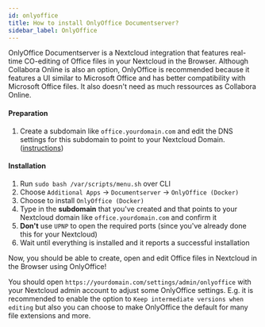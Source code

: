 ```yaml
---
id: onlyoffice
title: How to install OnlyOffice Documentserver?
sidebar_label: OnlyOffice
---
```


OnlyOffice Documentserver is a Nextcloud integration that features real-time CO-editing of Office files in your Nextcloud in the Browser. Although Collabora Online is also an option, OnlyOffice is recommended because it features a UI similar to Microsoft Office and has better compatibility with Microsoft Office files. It also doesn't need as much ressources as Collabora Online.

#### Preparation
1. Create a subdomain like `office.yourdomain.com` and edit the DNS settings for this subdomain to point to your Nextcloud Domain. ([instructions](#how-to-create-a-subdomain-and-point-with-cname-to-your-nextcloud-domain))

#### Installation
1. Run `sudo bash /var/scripts/menu.sh` over CLI
1. Choose `Additional Apps` -> `Documentserver` -> `OnlyOffice (Docker)`
1. Choose to install `OnlyOffice (Docker)`
1. Type in the **subdomain** that you've created and that points to your Nextcloud domain like `office.yourdomain.com` and confirm it
1. **Don't** use `UPNP` to open the required ports (since you've already done this for your Nextcloud)
1. Wait until everything is installed and it reports a successful installation

Now, you should be able to create, open and edit Office files in Nextcloud in the Browser using OnlyOffice!

You should open `https://yourdomain.com/settings/admin/onlyoffice` with your Nextcloud admin account to adjust some OnlyOffice settings. E.g. it is recommended to enable the option to `Keep intermediate versions when editing` but also you can choose to make OnlyOffice the default for many file extensions and more.